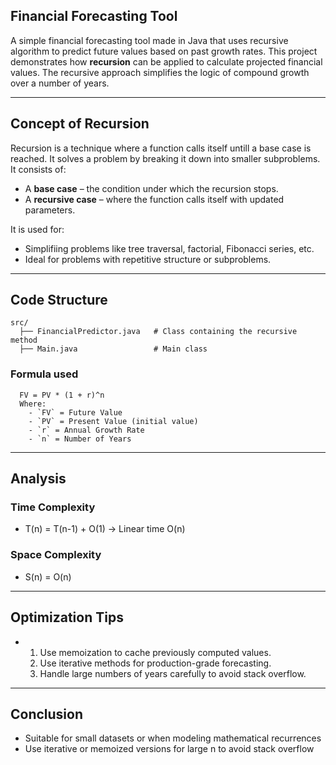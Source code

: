 ## Financial Forecasting Tool
A simple financial forecasting tool made in Java that uses recursive algorithm to predict future values based on past growth rates.
This project demonstrates how **recursion** can be applied to calculate projected financial values. 
The recursive approach simplifies the logic of compound growth over a number of years.

---

## Concept of Recursion

Recursion is a technique where a function calls itself untill a base case is reached. It solves a problem by breaking it down into smaller subproblems.  
It consists of:
- A **base case** – the condition under which the recursion stops.
- A **recursive case** – where the function calls itself with updated parameters.
  
It is used for:
- Simplifiing problems like tree traversal, factorial, Fibonacci series, etc.
- Ideal for problems with repetitive structure or subproblems.
---

##  Code Structure
    src/
      ├── FinancialPredictor.java   # Class containing the recursive method
      ├── Main.java                 # Main class
### Formula used
      FV = PV * (1 + r)^n
      Where:
        - `FV` = Future Value  
        - `PV` = Present Value (initial value)  
        - `r` = Annual Growth Rate  
        - `n` = Number of Years  
---

## Analysis
### Time Complexity
  - T(n) = T(n-1) + O(1) → Linear time O(n)
### Space Complexity
  - S(n) = O(n)
---

## Optimization Tips
- 1. Use memoization to cache previously computed values.
  2. Use iterative methods for production-grade forecasting.
  3. Handle large numbers of years carefully to avoid stack overflow.
  
---

## Conclusion
- Suitable for small datasets or when modeling mathematical recurrences
- Use iterative or memoized versions for large n to avoid stack overflow
